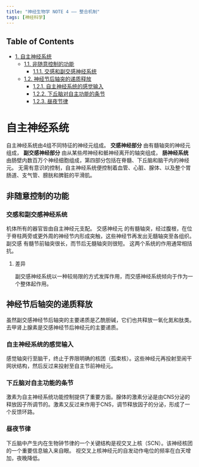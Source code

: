 ```yaml
---
title: "神经生物学 NOTE 4 —— 整合机制"
tags: [神经科学]
---
```

<div id="table-of-contents">
<h2>Table of Contents</h2>
<div id="text-table-of-contents">
<ul>
<li><a href="#sec-1">1. 自主神经系统</a>
<ul>
<li><a href="#sec-1-1">1.1. 非随意控制的功能</a>
<ul>
<li><a href="#sec-1-1-1">1.1.1. 交感和副交感神经系统</a></li>
</ul>
</li>
<li><a href="#sec-1-2">1.2. 神经节后轴突的递质释放</a>
<ul>
<li><a href="#sec-1-2-1">1.2.1. 自主神经系统的感觉输入</a></li>
<li><a href="#sec-1-2-2">1.2.2. 下丘脑对自主功能的条节</a></li>
<li><a href="#sec-1-2-3">1.2.3. 昼夜节律</a></li>
</ul>
</li>
</ul>
</li>
</ul>
</div>
</div>


# 自主神经系统<a id="sec-1" name="sec-1"></a>

自主神经系统由4组不同特征的神经元组成。 **交感神经部分** 由有髓轴突的神经元组成， **副交感神经部分** 由从某些颅神经和骶神经离开的轴突组成， **肠神经系统** 由肠壁内数百万个神经细胞组成，第四部分包括在脊髓、下丘脑和脑干内的神经元。
无需有意识的控制，自主神经系统便控制着血管、心脏、腺体、以及整个胃肠道、支气管、膀胱和脾脏的平滑肌。

## 非随意控制的功能<a id="sec-1-1" name="sec-1-1"></a>

### 交感和副交感神经系统<a id="sec-1-1-1" name="sec-1-1-1"></a>

机体所有的器官皆由自主神经元支配。
<span class="underline">交感神经元</span> 的有髓轴突，经过腹根，在位于脊柱两旁或更外周的神经节内形成突触，这些神经节再发出无髓轴突至各组织。
<span class="underline">副交感</span> 有髓节前轴突很长，而节后无髓轴突则很短。
这两个系统的作用通常相拮抗。

1.  差异

    副交感神经系统以一种较局限的方式发挥作用，而交感神经系统倾向于作为一个整体起作用。

## 神经节后轴突的递质释放<a id="sec-1-2" name="sec-1-2"></a>

虽然副交感神经节后轴突的主要递质是乙酰胆碱，它们也共释放一氧化氮和肽类。
去甲肾上腺素是交感神经节后神经元的主要递质。

### 自主神经系统的感觉输入<a id="sec-1-2-1" name="sec-1-2-1"></a>

感觉轴突行至脑干，终止于界限明确的核团（孤束核）。这些神经元再投射至闹干网状结构，然后反过来投射至自主节前神经元。

### 下丘脑对自主功能的条节<a id="sec-1-2-2" name="sec-1-2-2"></a>

激素为自主神经系统功能控制提供了重要方面。腺体的激素分泌是由CNS分泌的释放因子所调节的。激素又反过来作用于CNS，调节释放因子的分泌，形成了一个反馈环路。

### 昼夜节律<a id="sec-1-2-3" name="sec-1-2-3"></a>

下丘脑中产生内在生物钟节律的一个关键结构是视交叉上核（SCN）。该神经核团的一个重要信息输入来自眼。
视交叉上核神经元的自发动作电位的频率在白天增加，夜晚降低。
